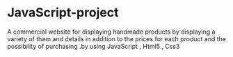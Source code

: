 # JavaScript-project
A commercial website for displaying handmade products by displaying a variety of them and details in addition to the prices for each product and the possibility of purchasing
.by using JavaScript , Html5 , Css3


